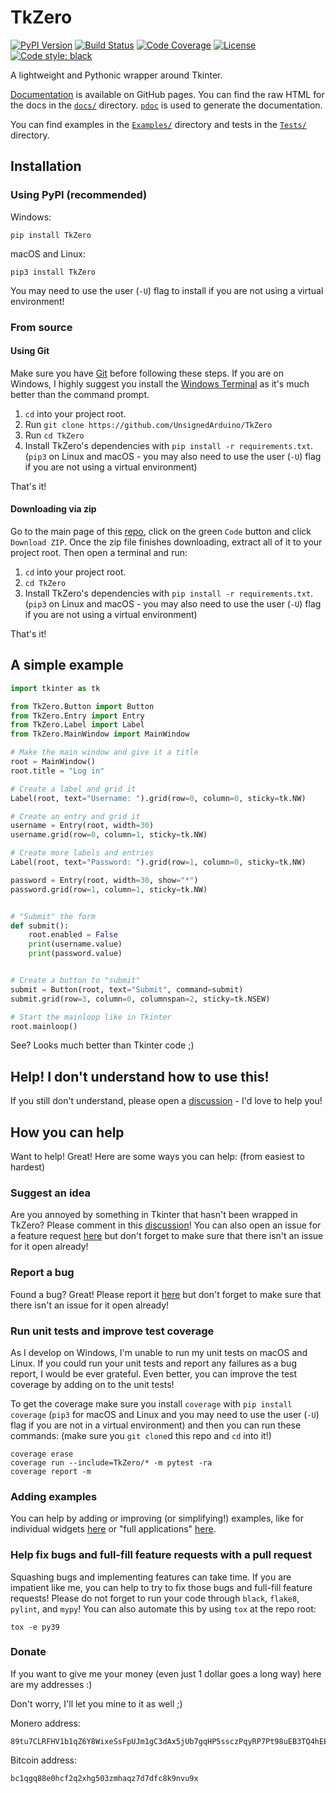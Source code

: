 # TkZero
[![PyPI Version][pypi-image]][pypi-url]
[![Build Status][build-image]][build-url]
[![Code Coverage][coverage-image]][coverage-url]
[![License][license-image]][license-url]
[![Code style: black][code-style-image]][code-style-link]

A lightweight and Pythonic wrapper around Tkinter.

[Documentation](https://unsignedarduino.github.io/TkZero/) is available on 
GitHub pages. You can find the raw HTML for the docs in the 
[`docs/`](https://github.com/UnsignedArduino/TkZero/tree/main/docs) directory.
[`pdoc`](https://pdoc3.github.io/pdoc/) is used to generate the documentation.

You can find examples in the 
[`Examples/`](https://github.com/UnsignedArduino/TkZero/tree/main/Examples) 
directory and tests in the 
[`Tests/`](https://github.com/UnsignedArduino/TkZero/tree/main/Tests) directory.

## Installation

### Using PyPI (recommended)
Windows:
```commandline
pip install TkZero
```
macOS and Linux:
```shell
pip3 install TkZero
```
You may need to use the user (`-U`) flag to install if you are not using a 
virtual environment!

### From source

#### Using Git
Make sure you have [Git](https://git-scm.com/) before following these steps. 
If you are on Windows, I highly suggest you install the 
[Windows Terminal](https://www.microsoft.com/en-us/p/windows-terminal/9n0dx20hk701)
as it's much better than the command prompt.

1. `cd` into your project root.
2. Run `git clone https://github.com/UnsignedArduino/TkZero`
3. Run `cd TkZero`
4. Install TkZero's dependencies with `pip install -r requirements.txt`. 
   (`pip3` on Linux and macOS - you may also need to use the user (`-U`) flag 
   if you are not using a virtual environment)

That's it!

#### Downloading via zip
Go to the main page of this [repo](https://github.com/UnsignedArduino/TkZero),
click on the green `Code` button and click `Download ZIP`. Once the zip file 
finishes downloading, extract all of it to your project root. Then open a 
terminal and run:

1. `cd` into your project root.
2. `cd TkZero`
3. Install TkZero's dependencies with `pip install -r requirements.txt`. 
   (`pip3` on Linux and macOS - you may also need to use the user (`-U`) flag 
   if you are not using a virtual environment)

That's it!

## A simple example

```python
import tkinter as tk

from TkZero.Button import Button
from TkZero.Entry import Entry
from TkZero.Label import Label
from TkZero.MainWindow import MainWindow

# Make the main window and give it a title
root = MainWindow()
root.title = "Log in"

# Create a label and grid it
Label(root, text="Username: ").grid(row=0, column=0, sticky=tk.NW)

# Create an entry and grid it
username = Entry(root, width=30)
username.grid(row=0, column=1, sticky=tk.NW)

# Create more labels and entries
Label(root, text="Password: ").grid(row=1, column=0, sticky=tk.NW)

password = Entry(root, width=30, show="*")
password.grid(row=1, column=1, sticky=tk.NW)


# "Submit" the form
def submit():
    root.enabled = False
    print(username.value)
    print(password.value)


# Create a button to "submit"
submit = Button(root, text="Submit", command=submit)
submit.grid(row=3, column=0, columnspan=2, sticky=tk.NSEW)

# Start the mainloop like in Tkinter
root.mainloop()
```

See? Looks much better than Tkinter code ;)

## Help! I don't understand how to use this!

If you still don't understand, please open a 
[discussion](https://github.com/UnsignedArduino/TkZero/discussions/new) - I'd 
love to help you!

## How you can help

Want to help! Great! Here are some ways you can help: (from easiest to hardest)

### Suggest an idea

Are you annoyed by something in Tkinter that hasn't been wrapped in TkZero? 
Please comment in this 
[discussion](https://github.com/UnsignedArduino/TkZero/discussions/4)! You can 
also open an issue for a feature request 
[here](https://github.com/UnsignedArduino/TkZero/issues/new?template=feature_request.md)
but don't forget to make sure that there isn't an issue for it open already!

### Report a bug

Found a bug? Great! Please report it 
[here](https://github.com/UnsignedArduino/TkZero/issues/new?template=bug_report.md)
but don't forget to make sure that there isn't an issue for it open already!

### Run unit tests and improve test coverage

As I develop on Windows, I'm unable to run my unit tests on macOS and Linux. If
you could run your unit tests and report any failures as a bug report, I would 
be ever grateful. Even better, you can improve the test coverage by adding on 
to the unit tests!

To get the coverage make sure you install `coverage` with 
`pip install coverage` (`pip3` for macOS and Linux and you may need to use the
user (`-U`) flag if you are not in a virtual environment) and then you can run 
these commands: (make sure you `git clone`d this repo and `cd` into it!)

```commandline
coverage erase
coverage run --include=TkZero/* -m pytest -ra
coverage report -m
```

### Adding examples

You can help by adding or improving (or simplifying!) examples, like for 
individual widgets
[here](https://github.com/UnsignedArduino/TkZero/tree/main/Examples/Widgets) or
"full applications" 
[here](https://github.com/UnsignedArduino/TkZero/tree/main/Examples/FullApps).


### Help fix bugs and full-fill feature requests with a pull request

Squashing bugs and implementing features can take time. If you are impatient 
like me, you can help to try to fix those bugs and full-fill feature requests! 
Please do not forget to run your code through `black`, `flake8`, `pylint`, and
`mypy`! You can also automate this by using `tox` at the repo root:

```commandline
tox -e py39
```

### Donate

If you want to give me your money (even just 1 dollar goes a long way) here 
are my addresses :)

Don't worry, I'll let you mine to it as well ;) 

Monero address:
```text
89tu7CLRFHV1b1qZ6Y8WixeSsFpUJm1gC3dAx5jUb7gqHP5ssczPqyRP7Pt98uEB3TQ4hEEoB7wTA97AC8gXU89o6gNYeyD
```
Bitcoin address:
```text
bc1qgq88e0hcf2q2xhg503zmhaqz7d7dfc8k9nvu9x
```

<!-- Badges -->

[pypi-image]: https://img.shields.io/pypi/v/TkZero
[pypi-url]: https://pypi.org/project/TkZero/
[build-image]: https://github.com/UnsignedArduino/TkZero/actions/workflows/build.yml/badge.svg
[build-url]: https://github.com/UnsignedArduino/TkZero/actions/workflows/build.yml
[coverage-image]: https://codecov.io/gh/UnsignedArduino/TkZero/branch/main/graph/badge.svg?token=ZUP6MD6INL
[coverage-url]: https://codecov.io/gh/UnsignedArduino/TkZero
[license-image]: https://badgen.net/github/license/UnsignedArduino/TkZero
[license-url]: https://github.com/UnsignedArduino/TkZero/blob/main/LICENSE
[code-style-image]: https://img.shields.io/badge/code%20style-black-000000.svg
[code-style-link]: https://github.com/psf/black
